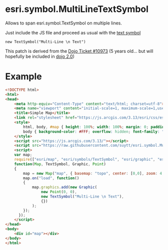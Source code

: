 esri.symbol.MultiLineTextSymbol
=======================

Allows to span esri.symbol.TextSymbol on multiple lines.

Just include the JS file and proceed as usual with the [text symbol](https://developers.arcgis.com/javascript/jsapi/textsymbol-amd.html)

`new TextSymbol("Multi-Line \n Text")`

This patch is derived from the [Dojo Ticket #10973](https://bugs.dojotoolkit.org/ticket/10973) (5 years old... but will hopefully be included in [dojo 2.0](https://bugs.dojotoolkit.org/milestone/2.0))


Example
=======

```HTML
<!DOCTYPE html>
<html>
<head>
    <meta http-equiv="Content-Type" content="text/html; charset=utf-8">
    <meta name="viewport" content="initial-scale=1, maximum-scale=1,user-scalable=no"/>
    <title>Simple Map</title>
    <link rel="stylesheet" href="https://js.arcgis.com/3.13/esri/css/esri.css">
    <style>
        html, body, #map { height: 100%; width: 100%; margin: 0; padding: 0; }
        body { background-color: #FFF; overflow: hidden; font-family: "Trebuchet MS"; }
    </style>
    <script src="https://js.arcgis.com/3.13/"></script>
    <script src="https://raw.githubusercontent.com/suytt/esri.symbol.MultiLineTextSymbol/master/esri.symbol.MultiLineTextSymbol.js"></script>
    <script>
    var map;
    require(["esri/map", "esri/symbols/TextSymbol", "esri/graphic", "esri/geometry/Point", "dojo/domReady!"], 
    function(Map, TextSymbol, Graphic, Point)
    {
        map = new Map("map", { basemap: "topo", center: [0,0], zoom: 4, sliderStyle: "small" });
        map.on("load", function()
        {
            map.graphics.add(new Graphic(
                new Point(0, 0), 
                new TextSymbol("Multi-Line \n Text"),
                {})
            );
        });
      });
    </script>
</head>
<body>
    <div id="map"></div>
</body>
</html>
```
